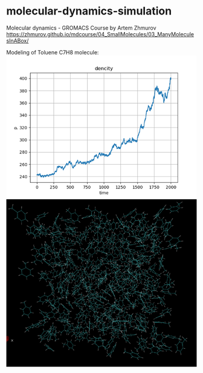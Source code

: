 # molecular-dynamics-simulation
Molecular dynamics - GROMACS 
Course by Artem Zhmurov
https://zhmurov.github.io/mdcourse/04_SmallMolecules/03_ManyMoleculesInABox/

Modeling of Toluene C7H8 molecule:
![alt text](<Toluene C7H8/images/density_C7H8.png>) ![alt text](<Toluene C7H8/images/Toluene_300.png>)

